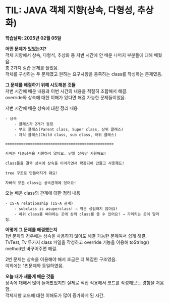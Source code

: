 # TIL: JAVA 객체 지향(상속, 다형성, 추상화)
**학습날짜: 2025년 02월 05일**

**어떤 문제가 있었는지?**  
객체 지향에서 상속, 다형석, 추상화 등 저번 시간에 안 배운 나머지 부분들에 대해 배웠음.  
총 2가지 실습 문제를 풀었음.  
객체를 구성하는 두 문제였고 원하는 요구사항을 충족하는 class를 작성하는 문제였음.  


**그 문제를 해결하기 위해 시도해본 것들**  
저번 시간에 배운 내용과 이번 시간의 내용을 적절히 조합해서 해결.  
override와 상속에 대한 이해가 있다면 해결 가능한 문제들이었음.  

저번 시간에 배운 상속에 대한 정리 내용
```
- 상속
    - 클래스가 2개가 등장
    - 부모 클래스(Parent class, Super class, 상위 클래스)
    - 자식 클래스(Child class, sub class, 하위 클래스)

================================================

자바는 다중상속을 지원하지 않아요. 단일 상속만 지원해요!

class들을 결국 상속에 상속을 이어가면서 확장되어 만들고 사용홰됴!

tree 구조로 만들어지게 돼요!

자바의 모든 class는 상속관계에 있어요!
```

오늘 배운 class의 관계에 대한 정리 내용
```
- IS-A relationship (IS-A 관계)
    - subclass is asuperclass! ⇒ 역은 성립하지 않아요!
    - 하위 class를 써야하는 곳에 상위 class를 쓸 수 있어요! ⇒ 가리키는 곳이 달라짐.
```

**어떻게 그 문제를 해결했는지**  
1번 문제의 경우에는 상속을 사용하지 않아도 해결 가능한 문제여서 쉽게 해결.  
TvTest, Tv 두가지 class 파일을 작성하고 override 기능을 이용해 toString() method만 바꾸어주면 해결.  

2번 문제는 상속을 이용해야 해서 조금은 더 복잡한 구조였음.  
이외에는 1번문제와 동일하였음.  



**오늘 내가 새롭게 배운 것들**  
상속에 대해서 많이 들어봤었지만 실제로 직접 적용해서 코드를 작성해보는 경험을 처음함.  
객체지향 코드에 대한 이해도가 많이 증가하게 된 시간.  

